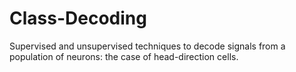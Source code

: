 # Class-Decoding
Supervised and unsupervised techniques to decode signals from a population of neurons: the case of head-direction cells.

